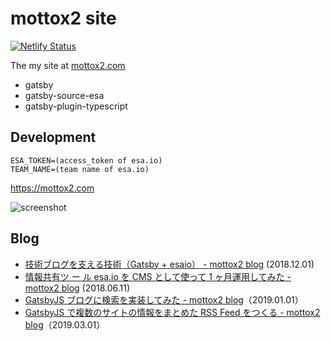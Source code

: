 # mottox2 site

[![Netlify Status](https://api.netlify.com/api/v1/badges/b9cd9033-5eca-4d34-bdd9-70723f780d0b/deploy-status)](https://app.netlify.com/sites/mottox2/deploys)

The my site at [mottox2.com](https://mottox2.com)

- gatsby
- gatsby-source-esa
- gatsby-plugin-typescript

## Development

```
ESA_TOKEN=(access_token of esa.io)
TEAM_NAME=(team name of esa.io)
```

https://mottox2.com

![screenshot](https://img.esa.io/uploads/production/attachments/6967/2018/12/01/4651/4b8e0162-3327-4829-8038-c7c9cab8ad2e.png)

## Blog

- [技術ブログを支える技術（Gatsby + esaio） - mottox2 blog](https://mottox2.com/posts/246) (2018.12.01)
- [情報共有ツ ー ル esa.io を CMS として使って 1 ヶ月運用してみた - mottox2 blog](https://mottox2.com/posts/134) (2018.06.11)
- [GatsbyJS ブログに検索を実装してみた - mottox2 blog](http://localhost:8000/posts/268)（2019.01.01）
- [GatsbyJS で複数のサイトの情報をまとめた RSS Feed をつくる - mottox2 blog](http://localhost:8000/posts/308)（2019.03.01）
